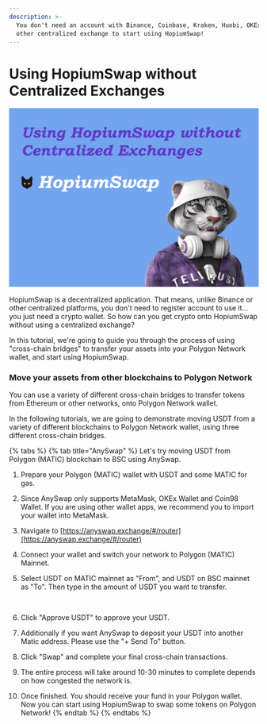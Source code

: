 ```yaml
---
description: >-
  You don't need an account with Binance, Coinbase, Kraken, Huobi, OKEx or any
  other centralized exchange to start using HopiumSwap!
---
```


# Using HopiumSwap without Centralized Exchanges

![](../.gitbook/assets/Untitled-13.png)

HopiumSwap is a decentralized application. That means, unlike Binance or other centralized platforms, you don't need to register account to use it... you just need a crypto wallet. So how can you get crypto onto HopiumSwap without using a centralized exchange?

In this tutorial, we're going to guide you through the process of using "cross-chain bridges" to transfer your assets into your Polygon Network wallet, and start using HopiumSwap.

### **Move your assets from other blockchains to Polygon Network**&#x20;

You can use a variety of different cross-chain bridges to transfer tokens from Ethereum or other networks, onto Polygon Network wallet.

In the following tutorials, we are going to demonstrate moving USDT from a variety of different blockchains to Polygon Network wallet, using three different cross-chain bridges.

{% tabs %}
{% tab title="AnySwap" %}
Let's try moving USDT from Polygon (MATIC) blockchain to BSC using AnySwap.

1. Prepare your Polygon (MATIC) wallet with USDT and some MATIC for gas.
2. Since AnySwap only supports MetaMask, OKEx Wallet and Coin98 Wallet. If you are using other wallet apps, we recommend you to import your wallet into MetaMask.
3. Navigate to [https://anyswap.exchange/#/router](https://anyswap.exchange/#/router)
4. Connect your wallet and switch your network to Polygon (MATIC) Mainnet.
5.  Select USDT on MATIC mainnet as "From", and USDT on BSC mainnet as "To". Then type in the amount of USDT you want to transfer.

    <img src="../.gitbook/assets/MBP3-2021.10.19-055554AM-Google Chrome_AnySwap - Cross Chain Protocol (1).png" alt="" data-size="original">
6. Click "Approve USDT" to approve your USDT.
7. Additionally if you want AnySwap to deposit your USDT into another Matic address. Please use the "+ Send To" button.
8. Click "Swap" and complete your final cross-chain transactions.
9. The entire process will take around 10-30 minutes to complete depends on how congested the network is.
10. Once finished. You should receive your fund in your Polygon wallet. Now you can start using HopiumSwap to swap some tokens on Polygon Network!
{% endtab %}
{% endtabs %}
